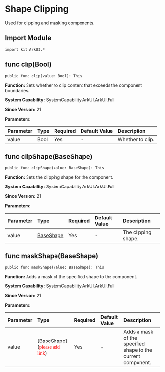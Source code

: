 # Shape Clipping

Used for clipping and masking components.

## Import Module

```cangjie
import kit.ArkUI.*
```

## func clip(Bool)

```cangjie
public func clip(value: Bool): This
```

**Function:** Sets whether to clip content that exceeds the component boundaries.

**System Capability:** SystemCapability.ArkUI.ArkUI.Full

**Since Version:** 21

**Parameters:**

| Parameter | Type | Required | Default Value | Description |
|:---|:---|:---|:---|:---|
| value | Bool | Yes | - | Whether to clip. |

## func clipShape(BaseShape)

```cangjie
public func clipShape(value: BaseShape): This
```

**Function:** Sets the clipping shape for the component.

**System Capability:** SystemCapability.ArkUI.ArkUI.Full

**Since Version:** 21

**Parameters:**

| Parameter | Type | Required | Default Value | Description |
|:---|:---|:---|:---|:---|
| value | [BaseShape](#) | Yes | - | The clipping shape. |

## func maskShape(BaseShape)

```cangjie
public func maskShape(value: BaseShape): This
```

**Function:** Adds a mask of the specified shape to the component.

**System Capability:** SystemCapability.ArkUI.ArkUI.Full

**Since Version:** 21

**Parameters:**

| Parameter | Type | Required | Default Value | Description |
|:---|:---|:---|:---|:---|
| value | [BaseShape](<font color="red" face="bold">please add link</font>) | Yes | - | Adds a mask of the specified shape to the current component. |